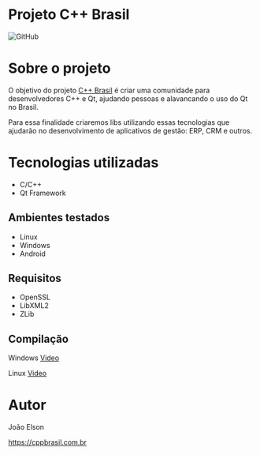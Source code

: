 # Projeto C++ Brasil  
![GitHub](https://img.shields.io/github/license/cppbr/cppbrasil?color=blueviolet)

# Sobre o projeto

O objetivo do projeto [C++ Brasil](https://cppbrasil.com.br) é criar uma comunidade para desenvolvedores C++ e Qt, ajudando pessoas e alavancando o uso do Qt no Brasil.

Para essa finalidade criaremos libs utilizando essas tecnologias que ajudarão no desenvolvimento de aplicativos de gestão: ERP, CRM e outros.



# Tecnologias utilizadas
- C/C++
- Qt Framework
## Ambientes testados
- Linux
- Windows
- Android

## Requisitos
- OpenSSL
- LibXML2
- ZLib

## Compilação
Windows 
[Video](https://www.youtube.com/watch?v=UBzTjaNRnmI)

Linux
[Video](https://www.youtube.com/watch?v=PiyHN9Ju4UA)

# Autor

João Elson

https://cppbrasil.com.br

